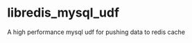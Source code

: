 libredis_mysql_udf
==================

A high performance mysql udf for pushing data to redis cache
